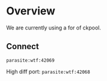 Overview
========

We are currently using a for of ckpool.

Connect
-------
`parasite:wtf:42069`

High diff port: `parasite:wtf:42068`
